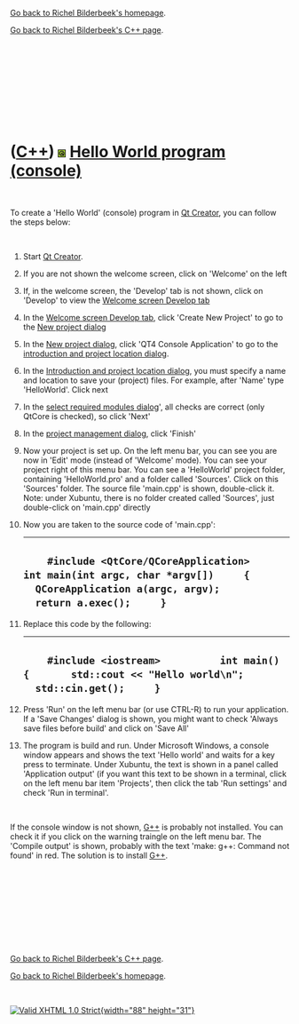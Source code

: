 [Go back to Richel Bilderbeek's homepage](index.htm).

[Go back to Richel Bilderbeek's C++ page](Cpp.htm).

 

 

 

 

 

([C++](Cpp.htm)) ![Qt](PicQt.png) [Hello World program (console)](CppQtHelloWorldConsole.htm)
=============================================================================================

 

To create a 'Hello World' (console) program in [Qt
Creator](CppQtCreator.htm), you can follow the steps below:

 

1.  Start [Qt Creator](CppQtCreator.htm).
2.  If you are not shown the welcome screen, click on 'Welcome' on the
    left
3.  If, in the welcome screen, the 'Develop' tab is not shown, click on
    'Develop' to view the [Welcome screen Develop
    tab](CppQtCreatorWelcomeDevelop_2_1_0.png)
4.  In the [Welcome screen Develop
    tab](CppQtCreatorWelcomeDevelop_2_1_0.png), click 'Create New
    Project' to go to the [New project
    dialog](CppQtCreatorNewProject_2_5_2.png)
5.  In the [New project dialog](CppQtCreatorNewProject_2_5_2.png), click
    'QT4 Console Application' to go to the [introduction and project
    location dialog](CppQtIntroduction.png).
6.  In the [Introduction and project location
    dialog](CppQtIntroduction.png), you must specify a name and location
    to save your (project) files. For example, after 'Name'
    type 'HelloWorld'. Click next
7.  In the [select required modules
    dialog](CppQtCreatorSelectRequiredModules.png)', all checks are
    correct (only QtCore is checked), so click 'Next'
8.  In the [project management dialog](CppQtProjectManagement.png),
    click 'Finish'
9.  Now your project is set up. On the left menu bar, you can see you
    are now in 'Edit' mode (instead of 'Welcome' mode). You can see your
    project right of this menu bar. You can see a 'HelloWorld' project
    folder, containing 'HelloWorld.pro' and a folder called 'Sources'.
    Click on this 'Sources' folder. The source file 'main.cpp' is shown,
    double-click it. Note: under Xubuntu, there is no folder created
    called 'Sources', just double-click on 'main.cpp' directly
10. Now you are taken to the source code of 'main.cpp':

      -------------------------------------------------------------------------------------------------------------------------------------------------------------------
      `     #include <QtCore/QCoreApplication>          int main(int argc, char *argv[])     {       QCoreApplication a(argc, argv);       return a.exec();     }     `
      -------------------------------------------------------------------------------------------------------------------------------------------------------------------

11. Replace this code by the following:

      ---------------------------------------------------------------------------------------------------------------------------
      `     #include <iostream>          int main()     {       std::cout << "Hello world\n";       std::cin.get();     }     `
      ---------------------------------------------------------------------------------------------------------------------------

12. Press 'Run' on the left menu bar (or use CTRL-R) to run
    your application. If a 'Save Changes' dialog is shown, you might
    want to check 'Always save files before build' and click on 'Save
    All'
13. The program is build and run. Under Microsoft Windows, a console
    window appears and shows the text 'Hello world' and waits for a key
    press to terminate. Under Xubuntu, the text is shown in a panel
    called 'Application output' (if you want this text to be shown in a
    terminal, click on the left menu bar item 'Projects', then click the
    tab 'Run settings' and check 'Run in terminal'.

 

If the console window is not shown, [G++](CppGpp.htm) is probably not
installed. You can check it if you click on the warning traingle on the
left menu bar. The 'Compile output' is shown, probably with the text
'make: g++: Command not found' in red. The solution is to install
[G++](CppGpp.htm).

 

 

 

 

 

[Go back to Richel Bilderbeek's C++ page](Cpp.htm).

[Go back to Richel Bilderbeek's homepage](index.htm).

 

[![Valid XHTML 1.0 Strict](valid-xhtml10.png){width="88"
height="31"}](http://validator.w3.org/check?uri=referer)
